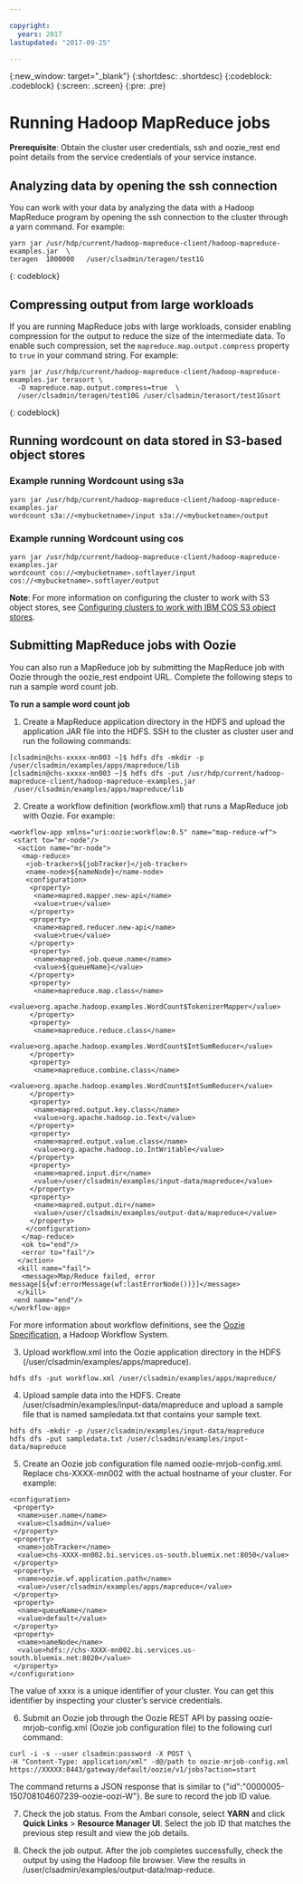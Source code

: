 ```yaml
---

copyright:
  years: 2017
lastupdated: "2017-09-25"

---
```


<!-- Attribute definitions -->
{:new_window: target="_blank"}
{:shortdesc: .shortdesc}
{:codeblock: .codeblock}
{:screen: .screen}
{:pre: .pre}

# Running Hadoop MapReduce jobs

**Prerequisite**: Obtain the cluster user credentials, ssh and oozie_rest end point details from the service credentials of your service instance.

## Analyzing data by opening the ssh connection

You can work with your data by analyzing the data with a Hadoop MapReduce program by opening the ssh connection to the cluster through a yarn command. For example:

```
yarn jar /usr/hdp/current/hadoop-mapreduce-client/hadoop-mapreduce-examples.jar  \
teragen  1000000   /user/clsadmin/teragen/test1G
```
{: codeblock}

## Compressing output from large workloads

If you are running MapReduce jobs with large workloads, consider enabling compression for the output to reduce the size of the intermediate data. To enable such compression, set the ```mapreduce.map.output.compress``` property to ```true``` in your command string. For example:

```
yarn jar /usr/hdp/current/hadoop-mapreduce-client/hadoop-mapreduce-examples.jar terasort \
  -D mapreduce.map.output.compress=true  \
  /user/clsadmin/teragen/test10G /user/clsadmin/terasort/test1Gsort
```
{: codeblock}

## Running wordcount on data stored in S3-based object stores

### Example running Wordcount using s3a
```
yarn jar /usr/hdp/current/hadoop-mapreduce-client/hadoop-mapreduce-examples.jar
wordcount s3a://<mybucketname>/input s3a://<mybucketname>/output
```

### Example running Wordcount using cos
```
yarn jar /usr/hdp/current/hadoop-mapreduce-client/hadoop-mapreduce-examples.jar
wordcount cos://<mybucketname>.softlayer/input cos://<mybucketname>.softlayer/output
```

**Note**: For more information on configuring the cluster to work with S3 object stores, see [Configuring clusters to work with IBM COS S3 object stores](./configure-COS-S3-and-Swift-object-storage.html).

## Submitting MapReduce jobs with Oozie
You can also run a MapReduce job by submitting the MapReduce job with Oozie through the oozie_rest endpoint URL. Complete the following steps to run a sample word count job.

**To run a sample word count job**

1. Create a MapReduce application directory in the HDFS and upload the application JAR file into the HDFS. SSH to the cluster as cluster user and run the following commands:
```
[clsadmin@chs-xxxxx-mn003 ~]$ hdfs dfs -mkdir -p /user/clsadmin/examples/apps/mapreduce/lib
[clsadmin@chs-xxxxx-mn003 ~]$ hdfs dfs -put /usr/hdp/current/hadoop-mapreduce-client/hadoop-mapreduce-examples.jar
 /user/clsadmin/examples/apps/mapreduce/lib
```
2. Create a workflow definition (workflow.xml) that runs a MapReduce job with Oozie. For example:
```
<workflow-app xmlns="uri:oozie:workflow:0.5" name="map-reduce-wf">
 <start to="mr-node"/>
  <action name="mr-node">
   <map-reduce>
    <job-tracker>${jobTracker}</job-tracker>
    <name-node>${nameNode}</name-node>
    <configuration>
     <property>
      <name>mapred.mapper.new-api</name>
      <value>true</value>
     </property>
     <property>
      <name>mapred.reducer.new-api</name>
      <value>true</value>
     </property>
     <property>
      <name>mapred.job.queue.name</name>
      <value>${queueName}</value>
     </property>
     <property>
      <name>mapreduce.map.class</name>
      <value>org.apache.hadoop.examples.WordCount$TokenizerMapper</value>
     </property>
     <property>
      <name>mapreduce.reduce.class</name>
      <value>org.apache.hadoop.examples.WordCount$IntSumReducer</value>
     </property>
     <property>
      <name>mapreduce.combine.class</name>
      <value>org.apache.hadoop.examples.WordCount$IntSumReducer</value>
     </property>
     <property>
      <name>mapred.output.key.class</name>
      <value>org.apache.hadoop.io.Text</value>
     </property>
     <property>
      <name>mapred.output.value.class</name>
      <value>org.apache.hadoop.io.IntWritable</value>
     </property>
     <property>
      <name>mapred.input.dir</name>
      <value>/user/clsadmin/examples/input-data/mapreduce</value>
     </property>
     <property>
      <name>mapred.output.dir</name>
      <value>/user/clsadmin/examples/output-data/mapreduce</value>
     </property>
    </configuration>
   </map-reduce>
   <ok to="end"/>
   <error to="fail"/>
  </action>
  <kill name="fail">
   <message>Map/Reduce failed, error message[${wf:errorMessage(wf:lastErrorNode())}]</message>
  </kill>
 <end name="end"/>
</workflow-app>
```
 For more information about workflow definitions, see the [Oozie Specification](https://oozie.apache.org/docs/4.2.0/WorkflowFunctionalSpec.html), a Hadoop Workflow System.

3. Upload workflow.xml into the Oozie application directory in the HDFS (/user/clsadmin/examples/apps/mapreduce).
```
hdfs dfs -put workflow.xml /user/clsadmin/examples/apps/mapreduce/
```  

4. Upload sample data into the HDFS. Create /user/clsadmin/examples/input-data/mapreduce and upload a sample file that is named sampledata.txt that contains your sample text.
```
hdfs dfs -mkdir -p /user/clsadmin/examples/input-data/mapreduce
hdfs dfs -put sampledata.txt /user/clsadmin/examples/input-data/mapreduce
```

5. Create an Oozie job configuration file named oozie-mrjob-config.xml. Replace chs-XXXX-mn002 with the actual hostname of your cluster. For example:
```
<configuration>
 <property>
  <name>user.name</name>
  <value>clsadmin</value>
 </property>
 <property>
  <name>jobTracker</name>
  <value>chs-XXXX-mn002.bi.services.us-south.bluemix.net:8050</value>
 </property>
 <property>
  <name>oozie.wf.application.path</name>
  <value>/user/clsadmin/examples/apps/mapreduce</value>
 </property>
 <property>
  <name>queueName</name>
  <value>default</value>
 </property>
 <property>
  <name>nameNode</name>
  <value>hdfs://chs-XXXX-mn002.bi.services.us-south.bluemix.net:8020</value>
 </property>
</configuration>
```
 The value of xxxx is a unique identifier of your cluster. You can get this identifier by inspecting your cluster’s service credentials.

6. Submit an Oozie job through the Oozie REST API by passing oozie-mrjob-config.xml (Oozie job configuration file) to the following curl command:
```
curl -i -s --user clsadmin:password -X POST \
-H "Content-Type: application/xml" -d@/path to oozie-mrjob-config.xml
https://XXXXX:8443/gateway/default/oozie/v1/jobs?action=start
```
 The command returns a JSON response that is similar to {"id":"0000005-150708104607239-oozie-oozi-W"}. Be sure to record the job ID value.

7. Check the job status. From the Ambari console, select **YARN** and click **Quick Links** &gt; **Resource Manager UI**. Select the job ID that matches the previous step result and view the job details.

8. Check the job output. After the job completes successfully, check the output by using the Hadoop file browser. View the results in /user/clsadmin/examples/output-data/map-reduce.
